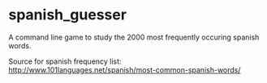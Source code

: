 # spanish_guesser

A command line game to study the 2000 most frequently occuring spanish words.

Source for spanish frequency list: http://www.101languages.net/spanish/most-common-spanish-words/
